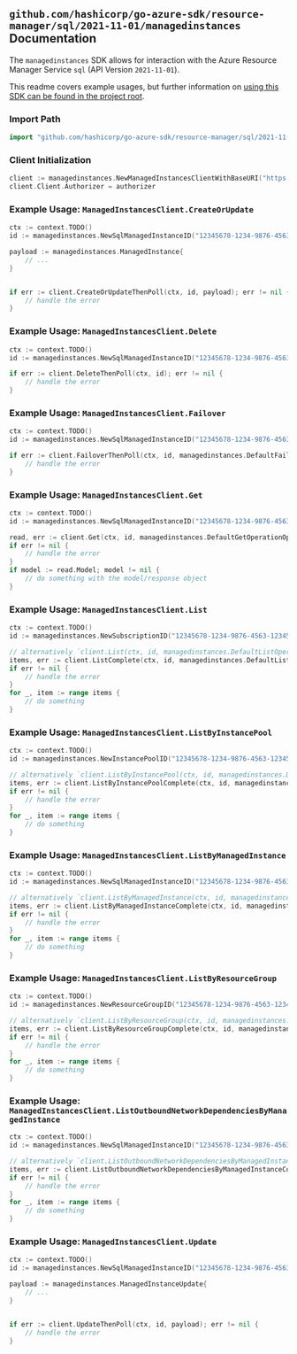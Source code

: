 
## `github.com/hashicorp/go-azure-sdk/resource-manager/sql/2021-11-01/managedinstances` Documentation

The `managedinstances` SDK allows for interaction with the Azure Resource Manager Service `sql` (API Version `2021-11-01`).

This readme covers example usages, but further information on [using this SDK can be found in the project root](https://github.com/hashicorp/go-azure-sdk/tree/main/docs).

### Import Path

```go
import "github.com/hashicorp/go-azure-sdk/resource-manager/sql/2021-11-01/managedinstances"
```


### Client Initialization

```go
client := managedinstances.NewManagedInstancesClientWithBaseURI("https://management.azure.com")
client.Client.Authorizer = authorizer
```


### Example Usage: `ManagedInstancesClient.CreateOrUpdate`

```go
ctx := context.TODO()
id := managedinstances.NewSqlManagedInstanceID("12345678-1234-9876-4563-123456789012", "example-resource-group", "managedInstanceValue")

payload := managedinstances.ManagedInstance{
	// ...
}


if err := client.CreateOrUpdateThenPoll(ctx, id, payload); err != nil {
	// handle the error
}
```


### Example Usage: `ManagedInstancesClient.Delete`

```go
ctx := context.TODO()
id := managedinstances.NewSqlManagedInstanceID("12345678-1234-9876-4563-123456789012", "example-resource-group", "managedInstanceValue")

if err := client.DeleteThenPoll(ctx, id); err != nil {
	// handle the error
}
```


### Example Usage: `ManagedInstancesClient.Failover`

```go
ctx := context.TODO()
id := managedinstances.NewSqlManagedInstanceID("12345678-1234-9876-4563-123456789012", "example-resource-group", "managedInstanceValue")

if err := client.FailoverThenPoll(ctx, id, managedinstances.DefaultFailoverOperationOptions()); err != nil {
	// handle the error
}
```


### Example Usage: `ManagedInstancesClient.Get`

```go
ctx := context.TODO()
id := managedinstances.NewSqlManagedInstanceID("12345678-1234-9876-4563-123456789012", "example-resource-group", "managedInstanceValue")

read, err := client.Get(ctx, id, managedinstances.DefaultGetOperationOptions())
if err != nil {
	// handle the error
}
if model := read.Model; model != nil {
	// do something with the model/response object
}
```


### Example Usage: `ManagedInstancesClient.List`

```go
ctx := context.TODO()
id := managedinstances.NewSubscriptionID("12345678-1234-9876-4563-123456789012")

// alternatively `client.List(ctx, id, managedinstances.DefaultListOperationOptions())` can be used to do batched pagination
items, err := client.ListComplete(ctx, id, managedinstances.DefaultListOperationOptions())
if err != nil {
	// handle the error
}
for _, item := range items {
	// do something
}
```


### Example Usage: `ManagedInstancesClient.ListByInstancePool`

```go
ctx := context.TODO()
id := managedinstances.NewInstancePoolID("12345678-1234-9876-4563-123456789012", "example-resource-group", "instancePoolValue")

// alternatively `client.ListByInstancePool(ctx, id, managedinstances.DefaultListByInstancePoolOperationOptions())` can be used to do batched pagination
items, err := client.ListByInstancePoolComplete(ctx, id, managedinstances.DefaultListByInstancePoolOperationOptions())
if err != nil {
	// handle the error
}
for _, item := range items {
	// do something
}
```


### Example Usage: `ManagedInstancesClient.ListByManagedInstance`

```go
ctx := context.TODO()
id := managedinstances.NewSqlManagedInstanceID("12345678-1234-9876-4563-123456789012", "example-resource-group", "managedInstanceValue")

// alternatively `client.ListByManagedInstance(ctx, id, managedinstances.DefaultListByManagedInstanceOperationOptions())` can be used to do batched pagination
items, err := client.ListByManagedInstanceComplete(ctx, id, managedinstances.DefaultListByManagedInstanceOperationOptions())
if err != nil {
	// handle the error
}
for _, item := range items {
	// do something
}
```


### Example Usage: `ManagedInstancesClient.ListByResourceGroup`

```go
ctx := context.TODO()
id := managedinstances.NewResourceGroupID("12345678-1234-9876-4563-123456789012", "example-resource-group")

// alternatively `client.ListByResourceGroup(ctx, id, managedinstances.DefaultListByResourceGroupOperationOptions())` can be used to do batched pagination
items, err := client.ListByResourceGroupComplete(ctx, id, managedinstances.DefaultListByResourceGroupOperationOptions())
if err != nil {
	// handle the error
}
for _, item := range items {
	// do something
}
```


### Example Usage: `ManagedInstancesClient.ListOutboundNetworkDependenciesByManagedInstance`

```go
ctx := context.TODO()
id := managedinstances.NewSqlManagedInstanceID("12345678-1234-9876-4563-123456789012", "example-resource-group", "managedInstanceValue")

// alternatively `client.ListOutboundNetworkDependenciesByManagedInstance(ctx, id)` can be used to do batched pagination
items, err := client.ListOutboundNetworkDependenciesByManagedInstanceComplete(ctx, id)
if err != nil {
	// handle the error
}
for _, item := range items {
	// do something
}
```


### Example Usage: `ManagedInstancesClient.Update`

```go
ctx := context.TODO()
id := managedinstances.NewSqlManagedInstanceID("12345678-1234-9876-4563-123456789012", "example-resource-group", "managedInstanceValue")

payload := managedinstances.ManagedInstanceUpdate{
	// ...
}


if err := client.UpdateThenPoll(ctx, id, payload); err != nil {
	// handle the error
}
```
